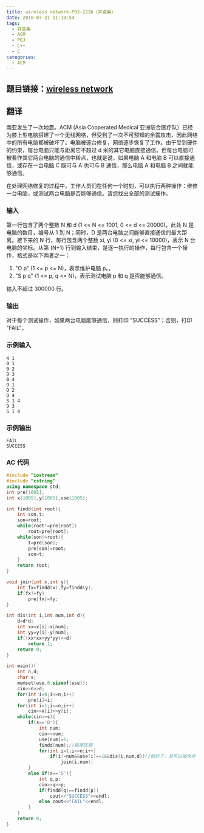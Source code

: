 ```yaml
---
title: wireless network-POJ-2236（并查集）
date: 2018-07-31 11:10:54
tags:
  - 并查集
  - ACM
  - POJ
  - C++
  - C
categories:
  - ACM
---
```


## 题目链接：[wireless network](http://poj.org/problem?id=2236)

## 翻译

<!--more-->

南亚发生了一次地震。ACM (Asia Cooperated Medical 亚洲联合医疗队）已经为膝上型电脑搭建了一个无线网络，但受到了一次不可预知的余震攻击，因此网络中的所有电脑都被破坏了。电脑被逐台修复，网络逐步恢复了工作。由于受到硬件的约束，每台电脑只能与距离它不超过 d 米的其它电脑直接通信。但每台电脑可被看作其它两台电脑的通信中转点，也就是说，如果电脑 A 和电脑 B 可以直接通信，或存在一台电脑 C 既可与 A 也可与 B 通信，那么电脑 A 和电脑 B 之间就能够通信。

在处理网络修复的过程中，工作人员们在任何一个时刻，可以执行两种操作：维修一台电脑，或测试两台电脑是否能够通信。请您找出全部的测试操作。

### 输入

第一行包含了两个整数 N 和 d (1 <= N <= 1001, 0 <= d <= 20000)。此处 N 是电脑的数目，编号从 1 到 N；同时，D 是两台电脑之间能够直接通信的最大距离。接下来的 N 行，每行包含两个整数 xi, yi (0 <= xi, yi <= 10000)，表示 N 台电脑的坐标。从第 (N+1) 行到输入结束，是逐一执行的操作，每行包含一个操作，格式是以下两者之一：

1. "O p" (1 <= p <= N)，表示维护电脑 p。。
2. "S p q" (1 <= p, q <= N)，表示测试电脑 p 和 q 是否能够通信。

输入不超过 300000 行。

### 输出

对于每个测试操作，如果两台电脑能够通信，则打印 "SUCCESS"；否则，打印 "FAIL"。

### 示例输入

    4 1
    0 1
    0 2
    0 3
    0 4
    O 1
    O 2
    O 4
    S 1 4
    O 3
    S 1 4

### 示例输出

    FAIL
    SUCCESS

### AC 代码

<!-- markdownlint-disable MD046 -->

```cpp
#include "iostream"
#include "cstring"
using namespace std;
int pre[1005];
int x[1005],y[1005],use[1005];

int findd(int root){
    int son,t;
    son=root;
    while(root!=pre[root])
        root=pre[root];
    while(son!=root){
        t=pre[son];
        pre[son]=root;
        son=t;
    }
    return root;
}

void join(int x,int y){
    int fx=findd(x),fy=findd(y);
    if(fx!=fy)
        pre[fx]=fy;
}

int dis(int i,int num,int d){
    d=d*d;
    int xx=x[i]-x[num];
    int yy=y[i]-y[num];
    if((xx*xx+yy*yy)<=d)
        return 1;
    return 0;
}

int main(){
    int n,d;
    char s;
    memset(use,0,sizeof(use));
    cin>>n>>d;
    for(int i=0;i<=n;i++)
        pre[i]=i;
    for(int i=1;i<=n;i++)
        cin>>x[i]>>y[i];
    while(cin>>s){
        if(s=='O'){
            int num;
            cin>>num;
            use[num]=1;
            findd(num);//路径压缩
            for(int i=1;i<=n;i++)
                if(i!=num&&use[i]==1&&dis(i,num,d))//修好了，且可以被合并（自己除外）
                    join(i,num);
        }
        else if(s=='S'){
            int q,p;
            cin>>q>>p;
            if(findd(q)==findd(p))
                cout<<"SUCCESS"<<endl;
            else cout<<"FAIL"<<endl;
        }
    }
    return 0;
}
```

<!-- markdownlint-disable-file -->
